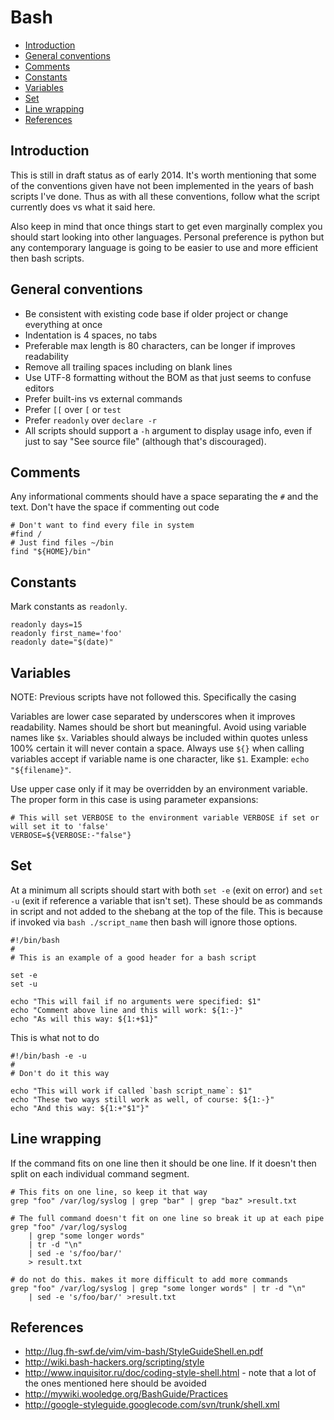 # Bash

- [Introduction](#introduction)
- [General conventions](#general-conventions)
- [Comments](#comments)
- [Constants](#constants)
- [Variables](#variables)
- [Set](#set)
- [Line wrapping](#line-wrapping)
- [References](#references)

## Introduction

This is still in draft status as of early 2014. It's worth mentioning that some of the conventions given have not been implemented in the years of bash scripts I've done. Thus as with all these conventions, follow what the script currently does vs what it said here.

Also keep in mind that once things start to get even marginally complex you should start looking into other languages. Personal preference is python but any contemporary language is going to be easier to use and more efficient then bash scripts.

## General conventions

- Be consistent with existing code base if older project or change everything at once
- Indentation is 4 spaces, no tabs
- Preferable max length is 80 characters, can be longer if improves readability
- Remove all trailing spaces including on blank lines
- Use UTF-8 formatting without the BOM as that just seems to confuse editors
- Prefer built-ins vs external commands
- Prefer `[[` over `[` or `test`
- Prefer `readonly` over `declare -r`
- All scripts should support a `-h` argument to display usage info, even if just to say "See source file" (although that's discouraged).

## Comments

Any informational comments should have a space separating the `#` and the text. Don't have the space if commenting out code

```shell
# Don't want to find every file in system
#find /
# Just find files ~/bin
find "${HOME}/bin"
```

## Constants

Mark constants as `readonly`.

```shell
readonly days=15
readonly first_name='foo'
readonly date="$(date)"
```

## Variables

NOTE: Previous scripts have not followed this. Specifically the casing

Variables are lower case separated by underscores when it improves readability. Names should be short but meaningful. Avoid using variable names like `$x`. Variables should always be included within quotes unless 100% certain it will never contain a space. Always use `${}` when calling variables accept if variable name is one character, like `$1`. Example: `echo "${filename}"`.

Use upper case only if it may be overridden by an environment variable.  The proper form in this case is using parameter expansions:

```shell
# This will set VERBOSE to the environment variable VERBOSE if set or will set it to 'false'
VERBOSE=${VERBOSE:-"false"}
```

## Set

At a minimum all scripts should start with both `set -e` (exit on error) and `set -u` (exit if reference a variable that isn't set). These should be as commands in script and not added to the shebang at the top of the file. This is because if invoked via `bash ./script_name` then bash will ignore those options.

```shell
#!/bin/bash
#
# This is an example of a good header for a bash script

set -e
set -u

echo "This will fail if no arguments were specified: $1"
echo "Comment above line and this will work: ${1:-}"
echo "As will this way: ${1:+$1}"
```

This is what not to do

```shell
#!/bin/bash -e -u
#
# Don't do it this way

echo "This will work if called `bash script_name`: $1"
echo "These two ways still work as well, of course: ${1:-}"
echo "And this way: ${1:+"$1"}"
```

## Line wrapping

If the command fits on one line then it should be one line. If it doesn't then split on each individual command segment.

```shell
# This fits on one line, so keep it that way
grep "foo" /var/log/syslog | grep "bar" | grep "baz" >result.txt

# The full command doesn't fit on one line so break it up at each pipe
grep "foo" /var/log/syslog
    | grep "some longer words"
    | tr -d "\n"
    | sed -e 's/foo/bar/'
    > result.txt

# do not do this. makes it more difficult to add more commands
grep "foo" /var/log/syslog | grep "some longer words" | tr -d "\n"
    | sed -e 's/foo/bar/' >result.txt
```


## References

- http://lug.fh-swf.de/vim/vim-bash/StyleGuideShell.en.pdf
- http://wiki.bash-hackers.org/scripting/style
- http://www.inquisitor.ru/doc/coding-style-shell.html - note that a lot of the ones mentioned here should be avoided
- http://mywiki.wooledge.org/BashGuide/Practices
- http://google-styleguide.googlecode.com/svn/trunk/shell.xml
